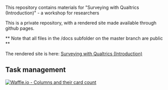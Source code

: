 This repository contains materials for "Surveying with Qualtrics (Introduction)"  - a workshop for researchers

This is a private repository, with a rendered site made available through github pages.

** Note that all files in the /docs subfolder on the master branch are public **


The rendered site is here: [Surveying with Qualtrics (Introduction)](https://paddytobias.github.io/surveying-with-qualtrics/)


## Task management
[![Waffle.io - Columns and their card count](https://badge.waffle.io/da56127515602284de0c4ac6fca95592b88eae321712a1f2431076999beae30a6ba09a136cf4db7428297cf0a3d03c45.svg?columns=all)](https://waffle.io/paddytobias/surveying-with-qualtrics)
